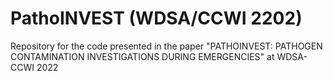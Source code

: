 # PathoINVEST (WDSA/CCWI 2202) 
Repository for the code presented in the paper "PATHOINVEST: PATHOGEN CONTAMINATION INVESTIGATIONS DURING EMERGENCIES" at WDSA-CCWI 2022 
